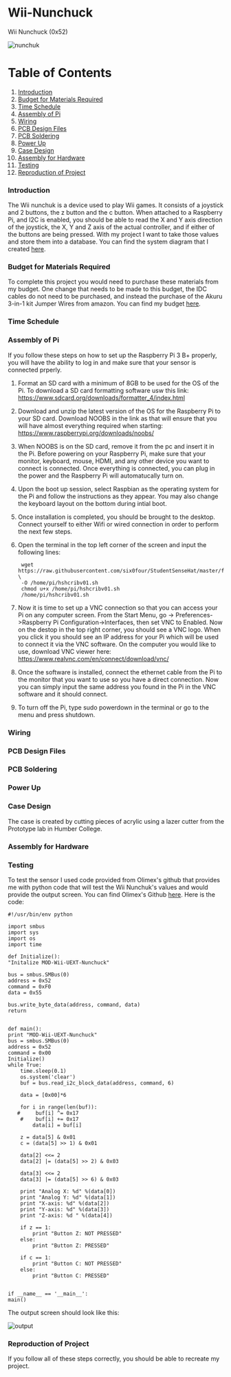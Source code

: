 # Wii-Nunchuck
Wii Nunchuck (0x52)

![nunchuk](https://github.com/LeAndrew98/Wii-Nunchuk/blob/master/Documentation/nunchuk.jpg)

# Table of Contents
1. [Introduction](#introduction)
2. [Budget for Materials Required](#budget-for-materials-required)
3. [Time Schedule](#time-schedule)
4. [Assembly of Pi](#assembly-of-pi)
5. [Wiring](#wiring)
6. [PCB Design Files](#pcb-design-files)
7. [PCB Soldering](#pcb-soldering)
8. [Power Up](#power-up)
9. [Case Design](#case-design)
10. [Assembly for Hardware](#assembly-for-hardware)
11. [Testing](#testing)
12. [Reproduction of Project](#reproduction-of-project)

### Introduction

The Wii nunchuk is a device used to play Wii games. It consists of a joystick and 2 buttons, the z button and the c button. When attached to a Raspberry Pi, and I2C is enabled, you should be able to read the X and Y axis direction of the joystick, the X, Y and Z axis of the actual controller, and if either of the buttons are being pressed. With my project I want to take those values and store them into a database. You can find the system diagram that I created [here](https://github.com/LeAndrew98/Wii-Nunchuk/blob/master/Documentation/UML%20Diagram.pdf).


### Budget for Materials Required

To complete this project you would need to purchase these materials from my budget. One change that needs to be made to this budget, the IDC cables do not need to be purchased, and instead the purchase of the Akuru 3-in-1 kit Jumper Wires from amazon. You can find my budget [here](https://github.com/LeAndrew98/Wii-Nunchuk/blob/master/Documentation/CENG317%20Budget.pdf).
 
 
### Time Schedule



### Assembly of Pi
If you follow these steps on how to set up the Raspberry Pi 3 B+ properly, you will have the ability to log in and make sure that your sensor is connected prperly.

1. Format an SD card with a minimum of 8GB to be used for the OS of the Pi. To download a SD card formatting software usw this link: https://www.sdcard.org/downloads/formatter_4/index.html

2. Download and unzip the latest version of the OS for the Raspberry Pi to your SD card. Download NOOBS in the link as that will ensure that you will have almost everything required when starting: https://www.raspberrypi.org/downloads/noobs/   

3. When NOOBS is on the SD card, remove it from the pc and insert it in the Pi. Before powering on your Raspberry Pi, make sure that your monitor, keyboard, mouse, HDMI, and any other device you want to connect is connected. Once everything is connected, you can plug in the power and the Raspberry Pi will automatucally turn on.

4. Upon the boot up session, select Raspbian as the operating system for the Pi and follow the instructions as they appear. You may also change the keyboard layout on the bottom during intial boot.

5. Once installation is completed, you should be brought to the desktop. Connect yourself to either Wifi or wired connection in order to perform the next few steps.

6. Open the terminal in the top left corner of the screen and input the following lines:
	
  
		wget https://raw.githubusercontent.com/six0four/StudentSenseHat/master/firmware/hshcribv01.sh \  
		-O /home/pi/hshcribv01.sh  
		chmod u+x /home/pi/hshcribv01.sh  
		/home/pi/hshcribv01.sh  


7. Now it is time to set up a VNC connection so that you can access your Pi on any computer screen. From the Start Menu, go -> Preferences->Raspberry Pi Configuration->Interfaces, then set VNC to Enabled. Now on the destop in the top right corner, you should see a VNC logo. When you click it you should see an IP address for your Pi which will be used to connect it via the VNC software. On the computer you would like to use, download VNC viewer here: https://www.realvnc.com/en/connect/download/vnc/

8. Once the software is installed, connect the ethernet cable from the Pi to the monitor that you want to use so you have a direct connection. Now you can simply input the same address you found in the Pi in the VNC software and it should connect.

9. To turn off the Pi, type sudo powerdown in the terminal or go to the menu and press shutdown. 



### Wiring


### PCB Design Files


### PCB Soldering


### Power Up



### Case Design 


The case is created by cutting pieces of acrylic using a lazer cutter from the Prototype lab in Humber College. 


### Assembly for Hardware


### Testing

To test the sensor I used code provided from Olimex's github that provides me with python code that will test the Wii Nunchuk's values and would provide the output screen. You can find Olimex's Github [here](https://github.com/OLIMEX/raspberrypi/blob/master/MOD-Wii-NUNCHUK/mod-nunchuck.py). Here is the code:

	#!/usr/bin/env python

	import smbus
	import sys
	import os
	import time

	def Initialize():
    "Initalize MOD-Wii-UEXT-Nunchuck"
    
    bus = smbus.SMBus(0)
    address = 0x52
    command = 0xF0  
    data = 0x55
    
    bus.write_byte_data(address, command, data)
    return


	def main():
    print "MOD-Wii-UEXT-Nunchuck"
    bus = smbus.SMBus(0)
    address = 0x52
    command = 0x00
    Initialize()
    while True:
        time.sleep(0.1)
        os.system('clear')
        buf = bus.read_i2c_block_data(address, command, 6)
        
        data = [0x00]*6
        
        for i in range(len(buf)):
       #     buf[i] ^= 0x17
        #    buf[i] += 0x17
            data[i] = buf[i]
        
        z = data[5] & 0x01
        c = (data[5] >> 1) & 0x01
        
        data[2] <<= 2
        data[2] |= (data[5] >> 2) & 0x03
        
        data[3] <<= 2
        data[3] |= (data[5] >> 6) & 0x03
        
        print "Analog X: %d" %(data[0])
        print "Analog Y: %d" %(data[1])    
        print "X-axis: %d" %(data[2])
        print "Y-axis: %d" %(data[3])
        print "Z-axis: %d " %(data[4])
        
        if z == 1:
            print "Button Z: NOT PRESSED"
        else:
            print "Button Z: PRESSED"
            
        if c == 1:
            print "Button C: NOT PRESSED"
        else:
            print "Button C: PRESSED"
    

	if __name__ == '__main__':
    main()

The output screen should look like this:

![output](https://github.com/LeAndrew98/Wii-Nunchuk/blob/master/Documentation/Output.png)


### Reproduction of Project

If you follow all of these steps correctly, you should be able to recreate my project.
